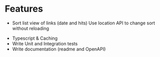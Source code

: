 # Features
<!-- - Implement qrcode generation and download ! -->
<!-- - Work on user profile icon and account management -->
<!-- - Use alerts instead for flash messages -->
<!-- - Detail link hits -->
- Sort list view of links (date and hits)
    Use location API to change sort without reloading


<!-- - Validation -->
- Typescript & Caching
- Write Unit and Integration tests
- Write documentation (readme and OpenAPI)